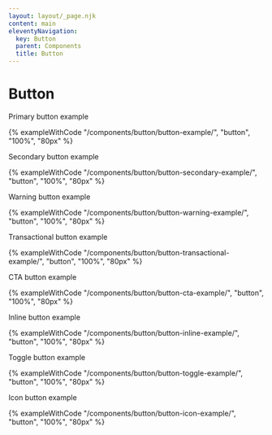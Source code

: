 ```yaml
---
layout: layout/_page.njk
content: main
eleventyNavigation:
  key: Button
  parent: Components
  title: Button
---
```


# Button

Primary button example

{% exampleWithCode "/components/button/button-example/", "button", "100%", "80px" %}

Secondary button example

{% exampleWithCode "/components/button/button-secondary-example/", "button", "100%", "80px" %}

Warning button example

{% exampleWithCode "/components/button/button-warning-example/", "button", "100%", "80px" %}

Transactional button example

{% exampleWithCode "/components/button/button-transactional-example/", "button", "100%", "80px" %}

CTA button example

{% exampleWithCode "/components/button/button-cta-example/", "button", "100%", "80px" %}

Inline button example

{% exampleWithCode "/components/button/button-inline-example/", "button", "100%", "80px" %}

Toggle button example

{% exampleWithCode "/components/button/button-toggle-example/", "button", "100%", "80px" %}

Icon button example

{% exampleWithCode "/components/button/button-icon-example/", "button", "100%", "80px" %}
